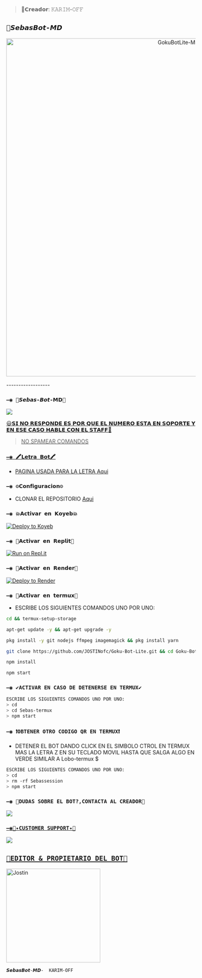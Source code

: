>🤴𝗖𝗿𝗲𝗮𝗱𝗼𝗿: 𝙺𝙰𝚁𝙸𝙼-𝙾𝙵𝙵

## `💫𝙎𝙚𝙗𝙖𝙨𝘽𝙤𝙩-𝙈𝘿` 
<p align="center">
<img src="https://telegra.ph/file/ebf9433ed0466aec8cfff.jpg" alt="GokuBotLite-MD" width="900"/>
</p>
------------------



### `—◉ 🤖𝙎𝙚𝙗𝙖𝙨-𝘽𝙤𝙩-𝗠𝗗🤖`
<a href="https://api.whatsapp.com/send/?phone=59168683798&text=/estado&type=phone_number&app_absent=0" target="blank"><img src="https://img.shields.io/badge/BOT_OFICIAL_1-25D366?style=for-the-badge&logo=whatsapp&logoColor=white" />

😃𝗦𝗜 𝗡𝗢 𝗥𝗘𝗦𝗣𝗢𝗡𝗗𝗘 𝗘𝗦 𝗣𝗢𝗥 𝗤𝗨𝗘 𝗘𝗟 𝗡𝗨𝗠𝗘𝗥𝗢 𝗘𝗦𝗧𝗔 𝗘𝗡 𝗦𝗢𝗣𝗢𝗥𝗧𝗘 𝗬 𝗘𝗡 𝗘𝗦𝗘 𝗖𝗔𝗦𝗢 𝗛𝗔𝗕𝗟𝗘 𝗖𝗢𝗡 𝗘𝗟 𝗦𝗧𝗔𝗙𝗙💖



 > NO SPAMEAR COMANDOS


### `—◉ 🖍𝗟𝗲𝘁𝗿𝗮 𝗕𝗼𝘁🖍`
- PAGINA USADA PARA LA LETRA [Aqui](https://smiley.cool/es/weirdmaker.php)


### `—◉ ⚙️𝗖𝗼𝗻𝗳𝗶𝗴𝘂𝗿𝗮𝗰𝗶𝗼𝗻⚙️`
- CLONAR EL REPOSITORIO [Aqui](https://github.com/Karim-off/SebasBot/fork)

  
### `—◉ 💥𝗔𝗰𝘁𝗶𝘃𝗮𝗿 𝗲𝗻 𝗞𝗼𝘆𝗲𝗯💥`

[![Deploy to Koyeb](https://www.koyeb.com/static/images/deploy/button.svg)](https://app.koyeb.com/deploy?type=git&repository=https://github.com/Ender-GB-Isis777/Lobo-Bot-Lite&branch=master&name=Lobo-Bot)
  
### `—◉ 🌌𝗔𝗰𝘁𝗶𝘃𝗮𝗿 𝗲𝗻 𝗥𝗲𝗽𝗹𝗶𝘁🌌`

[![Run on Repl.it](https://repl.it/badge/github/Ender-GB-Isis777/Lobo-Bot-Lite)](https://repl.it/github/Ender-GB-Isis777/Lobo-Bot-Lite) 
  
### `—◉ 📜𝗔𝗰𝘁𝗶𝘃𝗮𝗿 𝗲𝗻 𝗥𝗲𝗻𝗱𝗲𝗿📜`

[![Deploy to Render](https://render.com/images/deploy-to-render-button.svg)](https://dashboard.render.com/blueprint/new?repo=https%3A%2F%2Fgithub.com%2FEnder-GB-Isis777%2FLobo-Bot-Lite) 

### `—◉ 📍𝗔𝗰𝘁𝗶𝘃𝗮𝗿 𝗲𝗻 𝘁𝗲𝗿𝗺𝘂𝘅📍` 
- ESCRIBE LOS SIGUIENTES COMANDOS UNO POR UNO:
```bash
cd && termux-setup-storage
```

```bash
apt-get update -y && apt-get upgrade -y
```

```bash
pkg install -y git nodejs ffmpeg imagemagick && pkg install yarn 
```

```bash
git clone https://github.com/JOSTINofc/Goku-Bot-Lite.git && cd Goku-Bot-Lite
```

```bash
npm install
```

```bash
npm start
```

### `—◉ ✔️ACTIVAR EN CASO DE DETENERSE EN TERMUX✔️`
```bash
ESCRIBE LOS SIGUIENTES COMANDOS UNO POR UNO:
> cd 
> cd Sebas-termux
> npm start
```

### `—◉ ❗OBTENER OTRO CODIGO QR EN TERMUX❗`
- DETENER EL BOT DANDO CLICK EN EL SIMBOLO CTROL EN TERMUX MAS LA LETRA Z EN SU TECLADO MOVIL HASTA QUE SALGA ALGO EN VERDE SIMILAR A Lobo-termux $  
```bash
ESCRIBE LOS SIGUIENTES COMANDOS UNO POR UNO:
> cd 
> rm -rf Sebassession
> npm start
```



 ### `—◉ 🌹DUDAS SOBRE EL BOT?,CONTACTA AL CREADOR🌹`
<a href="http://wa.me/59168683798" target="blank"><img src="https://img.shields.io/badge/JOSTIN_CREATOR-25D366?style=for-the-badge&logo=whatsapp&logoColor=white" />

### `—◉📄✦CUSTOMER SUPPORT✦📄`
<a href="http://wa.me/59168683798" target="blank"><img src="https://img.shields.io/badge/JOSTIN_COSTOMER_SUPPORT-25D366?style=for-the-badge&logo=whatsapp&logoColor=white" />


## `🌹EDITOR & PROPIETARIO DEL BOT🌹` 
<a href="https://github.com/Karim-off"><img src="https://github.com/Karim-off.png" width="250" height="250" alt="Jostin"/></a>
  


  
`𝙎𝙚𝙗𝙖𝙨𝘽𝙤𝙩-𝙈𝘿-  𝙺𝙰𝚁𝙸𝙼-𝙾𝙵𝙵`
